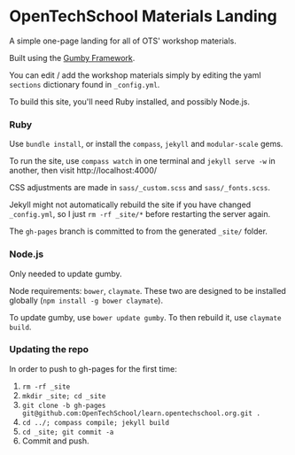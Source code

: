 # OpenTechSchool Materials Landing

A simple one-page landing for all of OTS' workshop materials.

Built using the [Gumby Framework](http://gumbyframework.com).

You can edit / add the workshop materials simply by editing the yaml
`sections` dictionary found in `_config.yml`.

To build this site, you'll need Ruby installed, and possibly Node.js.

### Ruby

Use `bundle install`, or install the `compass`, `jekyll` and
`modular-scale` gems.

To run the site, use `compass watch` in one terminal and `jekyll serve -w` in
another, then visit http://localhost:4000/

CSS adjustments are made in `sass/_custom.scss` and `sass/_fonts.scss`.

Jekyll might not automatically rebuild the site if you have changed
`_config.yml`, so I just `rm -rf _site/*` before restarting the server again.

The `gh-pages` branch is committed to from the generated `_site/` folder.

### Node.js

Only needed to update gumby.

Node requirements: `bower`, `claymate`. These two are designed to be installed
globally (`npm install -g bower claymate`).

To update gumby, use `bower update gumby`. To then rebuild it, use
`claymate build`.

### Updating the repo

In order to push to gh-pages for the first time:

1. `rm -rf _site`
2. `mkdir _site; cd _site`
3. `git clone -b gh-pages git@github.com:OpenTechSchool/learn.opentechschool.org.git .`
4. `cd ../; compass compile; jekyll build`
5. `cd _site; git commit -a`
6. Commit and push.
